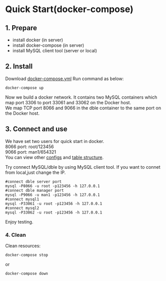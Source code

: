 # Quick Start(docker-compose)  
## 1. Prepare
 + install docker (in server)
 + install docker-compose (in server)
 + install MySQL client tool (server or local)
## 2. Install
 Download [docker-compose.yml](https://raw.githubusercontent.com/actiontech/dble/master/docker-images/docker-compose.yml) 
Run command as below: 
```
docker-compose up
```

Now we build a docker network. It contains two MySQL containers which map port 3306  to port 33061 and 33062 on the Docker host.   
We map TCP port 8066 and 9066 in the dble container to the same port on the Docker host. 
 
## 3. Connect and use
   We have set two users for quick start in docker.  
   8066 port: root/123456    
   9066 port: man1/654321   
   You can view other [configs](https://github.com/actiontech/dble/tree/master/docker-images/quick-start) and [table structure](https://github.com/actiontech/dble/blob/master/src/main/resources/testdb.sql). 
   
   Try connect MySQL/dble by using MySQL client tool. If you want to connet from local,just change the IP.
   ```
   #connect dble server port
   mysql -P8066 -u root -p123456 -h 127.0.0.1 
   #connect dble manager port
   mysql -P9066 -u man1 -p123456 -h 127.0.0.1
   #connect mysql1
   mysql -P33061 -u root -p123456 -h 127.0.0.1 
   #connect mysql2
   mysql -P33062 -u root -p123456 -h 127.0.0.1
   ```

Enjoy testing.
   
   
 
### 4. Clean

Clean resources:
```
docker-compose stop
```
or

```
docker-compose down
```
 
